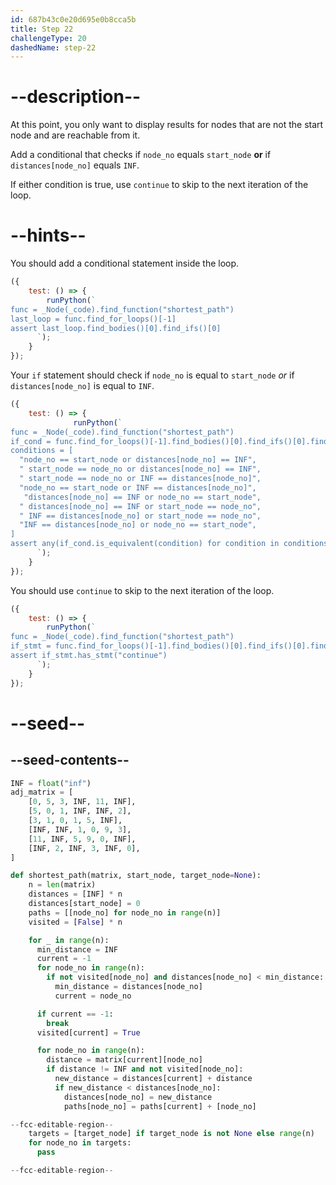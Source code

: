 ```yaml
---
id: 687b43c0e20d695e0b8cca5b
title: Step 22
challengeType: 20
dashedName: step-22
---
```


# --description--

At this point, you only want to display results for nodes that are not the start node and are reachable from it.

Add a conditional that checks if `node_no` equals `start_node` **or** if `distances[node_no]` equals `INF`.

If either condition is true, use `continue` to skip to the next iteration of the loop.

# --hints--

You should add a conditional statement inside the loop.

```js
({
    test: () => {
        runPython(`
func = _Node(_code).find_function("shortest_path")
last_loop = func.find_for_loops()[-1]
assert last_loop.find_bodies()[0].find_ifs()[0]
      `);
    }
});
```

Your `if` statement should check if `node_no` is equal to `start_node` *or* if `distances[node_no]` is equal to `INF`.

```js
({
    test: () => {
              runPython(`
func = _Node(_code).find_function("shortest_path")
if_cond = func.find_for_loops()[-1].find_bodies()[0].find_ifs()[0].find_conditions()[0]
conditions = [
  "node_no == start_node or distances[node_no] == INF",
  " start_node == node_no or distances[node_no] == INF",
  " start_node == node_no or INF == distances[node_no]",
  "node_no == start_node or INF == distances[node_no]",  
   "distances[node_no] == INF or node_no == start_node",
  " distances[node_no] == INF or start_node == node_no",
  " INF == distances[node_no] or start_node == node_no",
  "INF == distances[node_no] or node_no == start_node",
]
assert any(if_cond.is_equivalent(condition) for condition in conditions)
      `);
    }
});
```

You should use `continue` to skip to the next iteration of the loop.

```js
({
    test: () => {
        runPython(`  
func = _Node(_code).find_function("shortest_path")  
if_stmt = func.find_for_loops()[-1].find_bodies()[0].find_ifs()[0].find_bodies()[0]  
assert if_stmt.has_stmt("continue")  
      `);
    }
});
```

# --seed--

## --seed-contents--

```py
INF = float("inf")
adj_matrix = [
    [0, 5, 3, INF, 11, INF],
    [5, 0, 1, INF, INF, 2],
    [3, 1, 0, 1, 5, INF],
    [INF, INF, 1, 0, 9, 3],
    [11, INF, 5, 9, 0, INF],
    [INF, 2, INF, 3, INF, 0],
]

def shortest_path(matrix, start_node, target_node=None):
    n = len(matrix)
    distances = [INF] * n
    distances[start_node] = 0
    paths = [[node_no] for node_no in range(n)]
    visited = [False] * n

    for _ in range(n):
      min_distance = INF
      current = -1
      for node_no in range(n):
        if not visited[node_no] and distances[node_no] < min_distance:
          min_distance = distances[node_no]
          current = node_no

      if current == -1:
        break
      visited[current] = True

      for node_no in range(n):
        distance = matrix[current][node_no]
        if distance != INF and not visited[node_no]:
          new_distance = distances[current] + distance
          if new_distance < distances[node_no]:
            distances[node_no] = new_distance
            paths[node_no] = paths[current] + [node_no]

--fcc-editable-region--
    targets = [target_node] if target_node is not None else range(n)
    for node_no in targets:
      pass

--fcc-editable-region--
```
